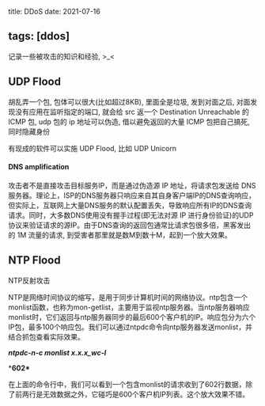 title: DDoS
date: 2021-07-16

tags: [ddos]
---

记录一些被攻击的知识和经验, >_<

<!--more-->

## UDP Flood

胡乱弄一个包, 包体可以很大(比如超过8KB), 里面全是垃圾, 发到对面之后, 对面发现没有应用在监听指定的端口, 就会给 src 返一个 Destination Unreachable 的 ICMP 包, udp 包的 ip 地址可以伪造, 借以避免返回的大量 ICMP 包把自己搞死, 同时隐藏身份

有现成的软件可以实施 UDP Flood, 比如 UDP Unicorn

#### DNS amplification

攻击者不是直接攻击目标服务IP，而是通过伪造源 IP 地址，将请求包发送给 DNS 服务器。理论上，ISP的DNS服务器只响应来自其自身客户端IP的DNS查询响应，但实际上，互联网上大量DNS服务的默认配置丢失，导致响应所有IP的DNS查询请求。同时，大多数DNS使用没有握手过程(即无法对源 IP 进行身份验证)的UDP协议来验证请求的源IP。由于DNS查询的返回包通常比请求包很多倍，黑客发出的 1M 流量的请求, 到受害者那里就是数M到数十M，起到一个放大效果。



## NTP Flood

NTP反射攻击

NTP是网络时间协议的缩写，是用于同步计算机时间的网络协议。ntp包含一个monlist函数，也称为mon-getlist，主要用于监视ntp服务器。当ntp服务器响应monlist时，它们返回与ntp服务器同步的最后600个客户机的IP。响应包分为六个IP包，最多100个响应包。我们可以通过ntpdc命令向ntp服务器发送monlist，并结合抓包查看实际效果。

***ntpdc-n-c monlist x.x.x_wc-l***

***602\***

在上面的命令行中，我们可以看到一个包含monlist的请求收到了602行数据，除了前两行是无效数据之外，它碰巧是600个客户机IP列表。这个放大效果不错。







